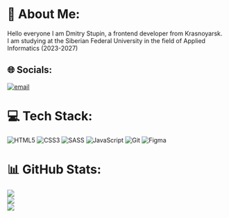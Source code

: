 # 💫 About Me:
Hello everyone I am Dmitry Stupin, a frontend developer from Krasnoyarsk.<br>I am studying at the Siberian Federal University in the field of Applied Informatics (2023-2027)


## 🌐 Socials:
[![email](https://img.shields.io/badge/Email-D14836?logo=gmail&logoColor=white)](mailto:dm.stup@mail.ru) 

# 💻 Tech Stack:
![HTML5](https://img.shields.io/badge/html5-%23E34F26.svg?style=for-the-badge&logo=html5&logoColor=white) ![CSS3](https://img.shields.io/badge/css3-%231572B6.svg?style=for-the-badge&logo=css3&logoColor=white) ![SASS](https://img.shields.io/badge/SASS-hotpink.svg?style=for-the-badge&logo=SASS&logoColor=white) ![JavaScript](https://img.shields.io/badge/javascript-%23323330.svg?style=for-the-badge&logo=javascript&logoColor=%23F7DF1E) ![Git](https://img.shields.io/badge/git-%23F05033.svg?style=for-the-badge&logo=git&logoColor=white) ![Figma](https://img.shields.io/badge/figma-%23F24E1E.svg?style=for-the-badge&logo=figma&logoColor=white)
# 📊 GitHub Stats:
![](https://github-readme-stats.vercel.app/api?username=DmitriyStupin&theme=dark&hide_border=false&include_all_commits=true&count_private=true)<br/>
![](https://github-readme-streak-stats.herokuapp.com/?user=DmitriyStupin&theme=dark&hide_border=false)<br/>
![](https://github-readme-stats.vercel.app/api/top-langs/?username=DmitriyStupin&theme=dark&hide_border=false&include_all_commits=true&count_private=true&layout=compact)

<!-- Proudly created with GPRM ( https://gprm.itsvg.in ) -->
